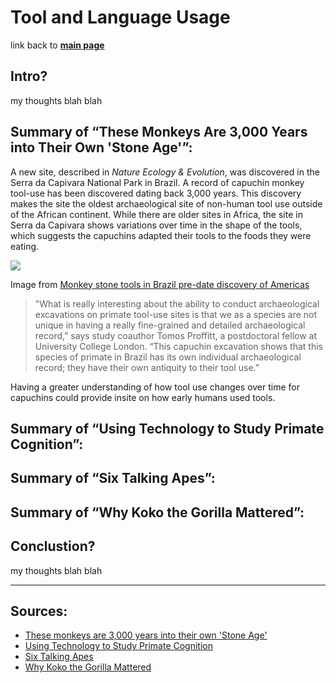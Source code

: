 # **Tool and Language Usage**

link back to [**main page**](https://github.com/lyerlajd/INFOTC1600markdown/blob/main/README.md)

## Intro?
my thoughts blah blah

## **Summary of “These Monkeys Are 3,000 Years into Their Own 'Stone Age'”:**
A new site, described in *Nature Ecology & Evolution*, was discovered in the Serra da Capivara National Park in Brazil. A record of capuchin monkey tool-use has been discovered dating back 3,000 years. This discovery makes the site the oldest archaeological site of non-human tool use outside of the African continent. While there are older sites in Africa, the site in Serra da Capivara shows variations over time in the shape of the tools, which suggests the capuchins adapted their tools to the foods they were eating.

![](https://images.newscientist.com/wp-content/uploads/2016/07/11160047/gettyimages-485848365.jpg?width=778)

Image from [Monkey stone tools in Brazil pre-date discovery of Americas](https://www.newscientist.com/article/2096664-monkey-stone-tools-in-brazil-pre-date-discovery-of-americas/)

>"What is really interesting about the ability to conduct archaeological excavations on primate tool-use sites is that we as a species are not unique in having a   really fine-grained and detailed archaeological record,” says study coauthor Tomos Proffitt, a postdoctoral fellow at University College London. “This capuchin     excavation shows that this species of primate in Brazil has its own individual archaeological record; they have their own antiquity to their tool use.”
    
Having a greater understanding of how tool use changes over time for capuchins could provide insite on how early humans used tools.

## **Summary of “Using Technology to Study Primate Cognition”:**

## **Summary of “Six Talking Apes”:**

## **Summary of “Why Koko the Gorilla Mattered”:**

## Conclustion?
my thoughts blah blah

------------
## **Sources:**
* [These monkeys are 3,000 years into their own 'Stone Age'](https://www.nationalgeographic.com/science/article/capuchin-monkeys-used-stone-tools-3000-years-oldest-outside-africa)
* [Using Technology to Study Primate Cognition](https://www.lpzoo.org/science-project/using-technology-to-study-primate-cognition/)
* [Six Talking Apes](https://www.smithsonianmag.com/science-nature/six-talking-apes-48085302/)
* [Why Koko the Gorilla Mattered](https://www.nationalgeographic.com/animals/article/gorillas-koko-sign-language-culture-animals)
